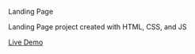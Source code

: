 Landing Page

Landing Page project created with HTML, CSS, and JS

[Live Demo](https://cbentley.github.io/landing-page/)